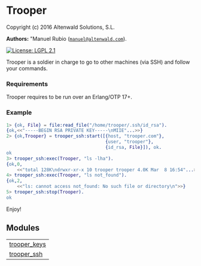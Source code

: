 

# Trooper #

Copyright (c) 2016 Altenwald Solutions, S.L.

__Authors:__ "Manuel Rubio ([`manuel@altenwald.com`](mailto:manuel@altenwald.com)).

[![License: LGPL 2.1](https://img.shields.io/github/license/altenwald/trooper.svg)](https://raw.githubusercontent.com/altenwald/trooper/master/COPYING)

Trooper is a soldier in charge to go to other machines (via SSH) and follow your commands.


### <a name="Requirements">Requirements</a> ###

Trooper requires to be run over an Erlang/OTP 17+.


### <a name="Example">Example</a> ###

```erlang
1> {ok, File} = file:read_file("/home/trooper/.ssh/id_rsa").
{ok,<<"-----BEGIN RSA PRIVATE KEY-----\nMIIE"...>>}
2> {ok,Trooper} = trooper_ssh:start([{host, "trooper.com"},
                                     {user, "trooper"},
                                     {id_rsa, File}]), ok.
ok
3> trooper_ssh:exec(Trooper, "ls -lha").
{ok,0,
    <<"total 128K\ndrwxr-xr-x 10 trooper trooper 4.0K Mar  8 16:54"...>>}
4> trooper_ssh:exec(Trooper, "ls not_found").
{ok,2,
    <<"ls: cannot access not_found: No such file or directory\n">>}
5> trooper_ssh:stop(Trooper).
ok
```
Enjoy!


## Modules ##


<table width="100%" border="0" summary="list of modules">
<tr><td><a href="trooper_keys.md" class="module">trooper_keys</a></td></tr>
<tr><td><a href="trooper_ssh.md" class="module">trooper_ssh</a></td></tr></table>

